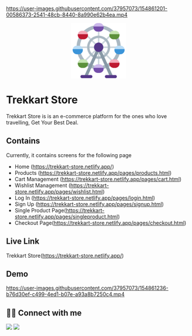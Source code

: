 

https://user-images.githubusercontent.com/37957073/154861201-00586373-2541-48cb-8440-8a990e62b4ea.mp4

<div align="center">
<img alt="trekkart store logo" src="./components/logo/logo.png" width="150px" height="150px" />
</div>

# Trekkart Store

Trekkart Store is is an e-commerce platform for the ones who love travelling, Get Your Best Deal.

## Contains

Currently, it contains screens for the following page
- Home (https://trekkart-store.netlify.app/)
- Products (https://trekkart-store.netlify.app/pages/products.html)
- Cart Management (https://trekkart-store.netlify.app/pages/cart.html)
- Wishlist Management (https://trekkart-store.netlify.app/pages/wishlist.html)
- Log In (https://trekkart-store.netlify.app/pages/login.html)
- Sign Up (https://trekkart-store.netlify.app/pages/signup.html)
- Single Product Page(https://trekkart-store.netlify.app/pages/singleproduct.html)
- Checkout Page(https://trekkart-store.netlify.app/pages/checkout.html)

## Live Link
Trekkart Store(https://trekkart-store.netlify.app/)

## Demo

https://user-images.githubusercontent.com/37957073/154861236-b76d30ef-c499-4ed1-b07e-a93a8b7250c4.mp4

## 👩‍💻 Connect with me

<a href="https://twitter.com/Ifullofsunshine"><img src="https://img.shields.io/badge/Twitter-1DA1F2?style=for-the-badge&logo=twitter&logoColor=white"/></a>
<a href="https://www.linkedin.com/in/saharanitaa1230dreamer/"><img src="https://img.shields.io/badge/LinkedIn-0077B5?style=for-the-badge&logo=linkedin&logoColor=white"/></a>


